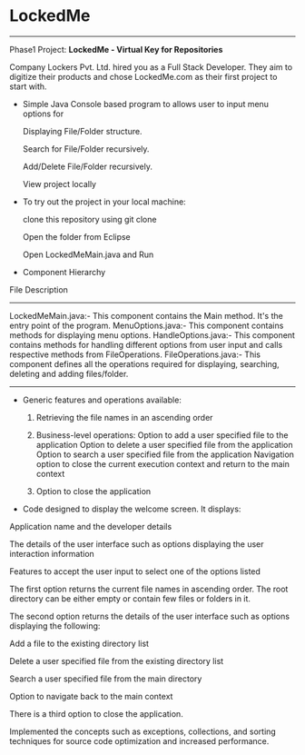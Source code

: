 # LockedMe
________________________________________________________
Phase1 Project: **LockedMe - Virtual Key for Repositories**

Company Lockers Pvt. Ltd. hired you as a Full Stack Developer. They aim to digitize their products and chose LockedMe.com as their first project to start with.

* Simple Java Console based program to allows user to input menu options for

   Displaying File/Folder structure.

   Search for File/Folder recursively.

   Add/Delete File/Folder recursively.

   View project locally

* To try out the project in your local machine:

   clone this repository using git clone

   Open the folder from Eclipse

   Open LockedMeMain.java and Run

* Component Hierarchy

File	                                                                      Description
_________________________________________________________________________________________________________________________________________________________
LockedMeMain.java:-  This component contains the Main method. It's the entry point of the program.
MenuOptions.java:-   This component contains methods for displaying menu options.
HandleOptions.java:- This component contains methods for handling different options from user input and calls respective methods from FileOperations.
FileOperations.java:- This component defines all the operations required for displaying, searching, deleting and adding files/folder.
__________________________________________________________________________________________________________________________________________________________

* Generic features and operations available: 

  1)  Retrieving the file names in an ascending order

  2)  Business-level operations:
        Option to add a user specified file to the application
        Option to delete a user specified file from the application
        Option to search a user specified file from the application
        Navigation option to close the current execution context and return to the main context

  3)  Option to close the application
  
* Code designed to display the welcome screen. It displays:

Application name and the developer details

The details of the user interface such as options displaying the user interaction information

Features to accept the user input to select one of the options listed

The first option returns the current file names in ascending order. The root directory can be either empty or contain few files or folders in it.

The second option returns the details of the user interface such as options displaying the following:

Add a file to the existing directory list

Delete a user specified file from the existing directory list

Search a user specified file from the main directory

Option to navigate back to the main context

There is a third option to close the application.

Implemented the concepts such as exceptions, collections, and sorting techniques for source code optimization and increased performance.
